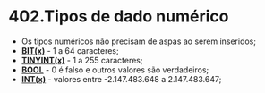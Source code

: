 # 402.Tipos de dado numérico

- Os tipos numéricos não precisam de aspas ao serem inseridos;
- <u>**BIT(x)**</u> - 1 a 64 caracteres;
- <u>**TINYINT(x)**</u> - 1 a 255 caracteres;
- <u>**BOOL**</u> - 0 é falso e outros valores são verdadeiros;
- <u>**INT(x)**</u> - valores entre -2.147.483.648 a 2.147.483.647;